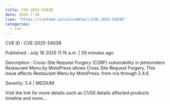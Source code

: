 ```yaml
--- 
title: CVE-2025-54038
date: 2025-7-16
lien: "https://cvefeed.io/vuln/detail/CVE-2025-54038"
categories:
  - cve
---
```


CVE ID : CVE-2025-54038

Published :  July 16
2025
11:15 a.m. | 29 minutes ago

Description : Cross-Site Request Forgery (CSRF) vulnerability in jetmonsters Restaurant Menu by MotoPress allows Cross Site Request Forgery. This issue affects Restaurant Menu by MotoPress: from n/a through 2.4.6.

Severity: 5.4 | MEDIUM

Visit the link for more details
such as CVSS details
affected products
timeline
and more...
